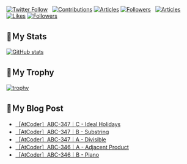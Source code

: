 [![Twitter Follow](https://img.shields.io/twitter/follow/hyperdb?label=twitter&logo=twitter&style=plastic)](https://twitter.com/hyperdb)
&nbsp;
[![Contributions](https://badgen.org/img/qiita/hyperdb/contributions?style=plastic)](https://qiita.com/hyperdb)
[![Articles](https://badgen.org/img/qiita/hyperdb/articles?style=plastic)](https://qiita.com/hyperdb)
[![Followers](https://badgen.org/img/qiita/hyperdb/followers?style=plastic)](https://qiita.com/hyperdb)
&nbsp;
[![Articles](https://badgen.org/img/zenn/hyperdb/articles)](https://zenn.dev/hyperdb)
[![Likes](https://badgen.org/img/zenn/hyperdb/likes?style=plastic)](https://zenn.dev/hyperdb)
[![Followers](https://badgen.org/img/zenn/hyperdb/followers?style=plastic)](https://zenn.dev/hyperdb)

## 🔖Ｍy Stats

[![GitHub stats](https://github-readme-stats-eight-theta.vercel.app/api?username=hyperdb&theme=radical&count_private=true&show_icons=true)](https://github.com/anuraghazra/github-readme-stats)

## 🔖Ｍy Trophy

[![trophy](https://github-profile-trophy.vercel.app/?username=hyperdb&theme=onedark)](https://github.com/ryo-ma/github-profile-trophy)

## 🔖Ｍy Blog Post

<!-- BLOG-POST-LIST:START -->
- [［AtCoder］ABC-347｜C - Ideal Holidays](https://zenn.dev/hyperdb/articles/4608cf486ba10d)
- [［AtCoder］ABC-347｜B - Substring](https://zenn.dev/hyperdb/articles/fe60ae7032d688)
- [［AtCoder］ABC-347｜A - Divisible](https://zenn.dev/hyperdb/articles/f197587d385f34)
- [［AtCoder］ABC-346｜A - Adjacent Product](https://zenn.dev/hyperdb/articles/889420a5e6a01f)
- [［AtCoder］ABC-346｜B - Piano](https://zenn.dev/hyperdb/articles/77f50abca2fad5)
<!-- BLOG-POST-LIST:END -->
